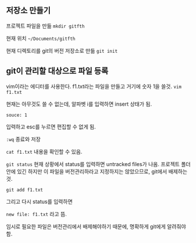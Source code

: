 저장소 만들기
----------

프로젝트 파일을 만듦
`mkdir gitfth`

현재 위치 
`~/Documents/gitfth`

현재 디렉토리를 git의 버전 저장소로 만듦
`git init`

git이 관리할 대상으로 파일 등록
----------------------

vim이라는 에디터를 사용한다.
f1.txt라는 파일을 만들고 거기에 숫자 1을 쓸것.
`vim f1.txt`

현재는 아무것도 쓸 수 없는데, 알파벳 i를 입력하면 insert 상태가 됨.

`souce: 1`

입력하고 esc를 누르면 편집할 수 없게 됨.

`:wq`
종료와 저장

`cat f1.txt`
내용을 확인할 수 있음.

`git status`
현재 상황에서 status를 입력하면 untracked files가 나옴.
프로젝트 폴더 안에 있긴 하지만 이 파일을 버전관리하라고 지정하지는 않았으므로, git에서 배제하는 것.

`git add f1.txt`

그리고 다시 status를 입력하면

`new file: f1.txt` 
라고 뜸. 

임시로 필요한 파일은 버전관리에서 배제해야하기 때문에, 명확하게 git에게 알려줘야 함.
